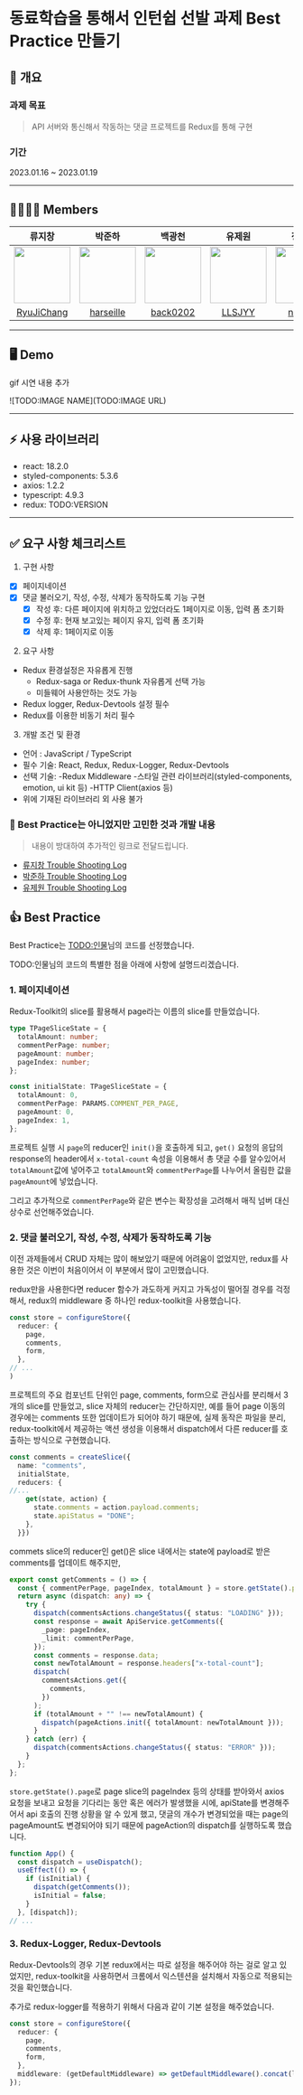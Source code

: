 # 동료학습을 통해서 인턴쉽 선발 과제 Best Practice 만들기

## 📕 개요

### 과제 목표

> API 서버와 통신해서 작동하는 댓글 프로젝트를 Redux를 통해 구현

### 기간

2023.01.16 ~ 2023.01.19

---

## 👨‍👩‍👧‍👦 Members

|                                              류지창                                              |                                             박준하                                              |                                             백광천                                              |                                             유제원                                              |                                             정세연                                              |                                             조영일                                              |
| :----------------------------------------------------------------------------------------------: | :---------------------------------------------------------------------------------------------: | :---------------------------------------------------------------------------------------------: | :---------------------------------------------------------------------------------------------: | :---------------------------------------------------------------------------------------------: | :---------------------------------------------------------------------------------------------: |
| <img src="https://avatars.githubusercontent.com/u/104156381?s=70&v=4" width="100" height="100"/> | <img src="https://avatars.githubusercontent.com/u/85827017?s=70&v=4" width="100" height="100"/> | <img src="https://avatars.githubusercontent.com/u/82658528?s=70&v=4" width="100" height="100"/> | <img src="https://avatars.githubusercontent.com/u/96014828?s=70&v=4" width="100" height="100"/> | <img src="https://avatars.githubusercontent.com/u/79056677?s=70&v=4" width="100" height="100"/> | <img src="https://avatars.githubusercontent.com/u/86599495?s=70&v=4" width="100" height="100"/> |
|                           [RyuJiChang](https://github.com/RyuJiChang)                            |                            [harseille](https://github.com/harseille)                            |                             [back0202](https://github.com/back0202)                             |                               [LLSJYY](https://github.com/LLSJYY)                               |                               [n0eyes](https://github.com/n0eyes)                               |                            [young1the](https://github.com/young1the)                            |

---

## 🖥 Demo

gif 시연 내용 추가

![TODO:IMAGE NAME](TODO:IMAGE URL)

---

## ⚡️ 사용 라이브러리

- react: 18.2.0
- styled-components: 5.3.6
- axios: 1.2.2
- typescript: 4.9.3
- redux: TODO:VERSION
---

## ✅ 요구 사항 체크리스트

1. 구현 사항

- [x] 페이지네이션
- [x] 댓글 불러오기, 작성, 수정, 삭제가 동작하도록 기능 구현
  - [x] 작성 후: 다른 페이지에 위치하고 있었더라도 1페이지로 이동, 입력 폼 초기화
  - [x] 수정 후: 현재 보고있는 페이지 유지, 입력 폼 초기화
  - [x] 삭제 후: 1페이지로 이동

2. 요구 사항

- Redux 환경설정은 자유롭게 진행
  - Redux-saga or Redux-thunk 자유롭게 선택 가능
  - 미들웨어 사용안하는 것도 가능
- Redux logger, Redux-Devtools 설정 필수
- Redux를 이용한 비동기 처리 필수

3. 개발 조건 및 환경

- 언어 : JavaScript / TypeScript
- 필수 기술: React, Redux, Redux-Logger, Redux-Devtools
- 선택 기술:
    -Redux Middleware
    -스타일 관련 라이브러리(styled-components, emotion, ui kit 등)
    -HTTP Client(axios 등)
- 위에 기재된 라이브러리 외 사용 불가

### 🥲 Best Practice는 아니었지만 고민한 것과 개발 내용

> 내용이 방대하여 추가적인 링크로 전달드립니다.

- [류지창 Trouble Shooting Log](https://www.notion.so/b53badc75edb4edc81c5990cb135efd0)
- [박준하 Trouble Shooting Log](https://www.notion.so/5dbd0179028240898238e0c8560a4f28)
- [유제원 Trouble Shooting Log](https://www.notion.so/a6c2121234814972b86bf8ff71ba2c80)

## 👍 Best Practice

Best Practice는 [TODO:인물](TODO:인물URL)님의 코드를 선정했습니다.

TODO:인물님의 코드의 특별한 점을 아래에 사항에 설명드리겠습니다.

### 1. 페이지네이션

Redux-Toolkit의 slice를 활용해서 page라는 이름의 slice를 만들었습니다.

```ts
type TPageSliceState = {
  totalAmount: number;
  commentPerPage: number;
  pageAmount: number;
  pageIndex: number;
};

const initialState: TPageSliceState = {
  totalAmount: 0,
  commentPerPage: PARAMS.COMMENT_PER_PAGE,
  pageAmount: 0,
  pageIndex: 1,
};
```

프로젝트 실행 시 `page`의 reducer인 `init()`을 호출하게 되고, `get()` 요청의 응답의 response의 header에서 `x-total-count` 속성을 이용해서 총 댓글 수를 알수있어서 `totalAmount`값에 넣어주고 `totalAmount`와 `commentPerPage`를 나누어서 올림한 값을 `pageAmount`에 넣었습니다.

그리고 추가적으로 `commentPerPage`와 같은 변수는 확장성을 고려해서 매직 넘버 대신 상수로 선언해주었습니다.

### 2. 댓글 불러오기, 작성, 수정, 삭제가 동작하도록 기능

이전 과제들에서 CRUD 자체는 많이 해보았기 때문에 어려움이 없었지만, redux를 사용한 것은 이번이 처음이어서 이 부분에서 많이 고민했습니다.

redux만을 사용한다면 reducer 함수가 과도하게 커지고 가독성이 떨어질 경우를 걱정해서, redux의 middleware 중 하나인 redux-toolkit을 사용했습니다.

```ts
const store = configureStore({
  reducer: {
    page,
    comments,
    form,
  },
// ...
)
```

프로젝트의 주요 컴포넌트 단위인 page, comments, form으로 관심사를 분리해서 3개의 slice를 만들었고, slice 자체의 reducer는 간단하지만, 예를 들어 page 이동의 경우에는 comments 또한 업데이트가 되어야 하기 때문에, 실제 동작은 파일을 분리, redux-toolkit에서 제공하는 액션 생성을 이용해서 dispatch에서 다른 reducer를 호출하는 방식으로 구현했습니다.

```ts
const comments = createSlice({
  name: "comments",
  initialState,
  reducers: {
//...
    get(state, action) {
      state.comments = action.payload.comments;
      state.apiStatus = "DONE";
    },
  }})
```
commets slice의 reducer인 get()은 slice 내에서는 state에 payload로 받은 comments를 업데이트 해주지만,

```ts
export const getComments = () => {
  const { commentPerPage, pageIndex, totalAmount } = store.getState().page;
  return async (dispatch: any) => {
    try {
      dispatch(commentsActions.changeStatus({ status: "LOADING" }));
      const response = await ApiService.getComments({
        _page: pageIndex,
        _limit: commentPerPage,
      });
      const comments = response.data;
      const newTotalAmount = response.headers["x-total-count"];
      dispatch(
        commentsActions.get({
          comments,
        })
      );
      if (totalAmount + "" !== newTotalAmount) {
        dispatch(pageActions.init({ totalAmount: newTotalAmount }));
      }
    } catch (err) {
      dispatch(commentsActions.changeStatus({ status: "ERROR" }));
    }
  };
};
```
`store.getState().page`로 page slice의 pageIndex 등의 상태를 받아와서 axios 요청을 보내고 요청을 기다리는 동안 혹은 에러가 발생했을 시에, apiState를 변경해주어서 api 호출의 진행 상황을 알 수 있게 했고, 댓글의 개수가 변경되었을 때는 page의 pageAmount도 변경되어야 되기 때문에 pageAction의 dispatch를 실행하도록 했습니다.

```ts
function App() {
  const dispatch = useDispatch();
  useEffect(() => {
    if (isInitial) {
      dispatch(getComments());
      isInitial = false;
    }
  }, [dispatch]);
// ...
```

### 3. Redux-Logger, Redux-Devtools

Redux-Devtools의 경우 기본 redux에서는 따로 설정을 해주어야 하는 걸로 알고 있었지만, redux-toolkit을 사용하면서 크롬에서 익스텐션을 설치해서 자동으로 적용되는 것을 확인했습니다.

추가로 redux-logger를 적용하기 위해서 다음과 같이 기본 설정을 해주었습니다.

```ts
const store = configureStore({
  reducer: {
    page,
    comments,
    form,
  },
  middleware: (getDefaultMiddleware) => getDefaultMiddleware().concat(logger),
});
```
